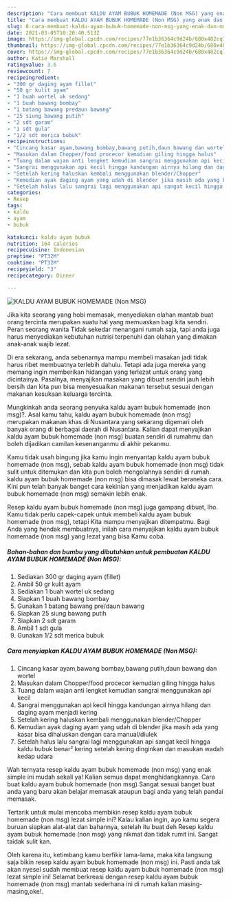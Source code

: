 ```yaml
---
description: "Cara membuat KALDU AYAM BUBUK HOMEMADE (Non MSG) yang enak dan Mudah Dibuat"
title: "Cara membuat KALDU AYAM BUBUK HOMEMADE (Non MSG) yang enak dan Mudah Dibuat"
slug: 8-cara-membuat-kaldu-ayam-bubuk-homemade-non-msg-yang-enak-dan-mudah-dibuat
date: 2021-03-05T10:20:40.513Z
image: https://img-global.cpcdn.com/recipes/77e1b36364c9d24b/680x482cq70/kaldu-ayam-bubuk-homemade-non-msg-foto-resep-utama.jpg
thumbnail: https://img-global.cpcdn.com/recipes/77e1b36364c9d24b/680x482cq70/kaldu-ayam-bubuk-homemade-non-msg-foto-resep-utama.jpg
cover: https://img-global.cpcdn.com/recipes/77e1b36364c9d24b/680x482cq70/kaldu-ayam-bubuk-homemade-non-msg-foto-resep-utama.jpg
author: Katie Marshall
ratingvalue: 3.6
reviewcount: 7
recipeingredient:
- "300 gr daging ayam fillet"
- "50 gr kulit ayam"
- "1 buah wortel uk sedang"
- "1 buah bawang bombay"
- "1 batang bawang predaun bawang"
- "25 siung bawang putih"
- "2 sdt garam"
- "1 sdt gula"
- "1/2 sdt merica bubuk"
recipeinstructions:
- "Cincang kasar ayam,bawang bombay,bawang putih,daun bawang dan wortel"
- "Masukan dalam Chopper/food procecor kemudian giling hingga halus"
- "Tuang dalam wajan anti lengket kemudian sangrai menggunakan api kecil"
- "Sangrai menggunakan api kecil hingga kandungan airnya hilang dan daging ayam menjadi kering"
- "Setelah kering haluskan kembali menggunakan blender/Chopper"
- "Kemudian ayak daging ayam yang udah di blender jika masih ada yang kasar bisa dihaluskan dengan cara manual/diulek"
- "Setelah halus lalu sangrai lagi menggunakan api sangat kecil hingga kaldu bubuk benar² kering setelah kering dinginkan dan masukan wadah kedap udara"
categories:
- Resep
tags:
- kaldu
- ayam
- bubuk

katakunci: kaldu ayam bubuk 
nutrition: 164 calories
recipecuisine: Indonesian
preptime: "PT32M"
cooktime: "PT32M"
recipeyield: "3"
recipecategory: Dinner

---
```



![KALDU AYAM BUBUK HOMEMADE (Non MSG)](https://img-global.cpcdn.com/recipes/77e1b36364c9d24b/680x482cq70/kaldu-ayam-bubuk-homemade-non-msg-foto-resep-utama.jpg)

Jika kita seorang yang hobi memasak, menyediakan olahan mantab buat orang tercinta merupakan suatu hal yang memuaskan bagi kita sendiri. Peran seorang  wanita Tidak sekedar menangani rumah saja, tapi anda juga harus menyediakan kebutuhan nutrisi terpenuhi dan olahan yang dimakan anak-anak wajib lezat.

Di era  sekarang, anda sebenarnya mampu membeli masakan jadi tidak harus ribet membuatnya terlebih dahulu. Tetapi ada juga mereka yang memang ingin memberikan hidangan yang terlezat untuk orang yang dicintainya. Pasalnya, menyajikan masakan yang dibuat sendiri jauh lebih bersih dan kita pun bisa menyesuaikan makanan tersebut sesuai dengan makanan kesukaan keluarga tercinta. 



Mungkinkah anda seorang penyuka kaldu ayam bubuk homemade (non msg)?. Asal kamu tahu, kaldu ayam bubuk homemade (non msg) merupakan makanan khas di Nusantara yang sekarang digemari oleh banyak orang di berbagai daerah di Nusantara. Kalian dapat menyajikan kaldu ayam bubuk homemade (non msg) buatan sendiri di rumahmu dan boleh dijadikan camilan kesenanganmu di akhir pekanmu.

Kamu tidak usah bingung jika kamu ingin menyantap kaldu ayam bubuk homemade (non msg), sebab kaldu ayam bubuk homemade (non msg) tidak sulit untuk ditemukan dan kita pun boleh mengolahnya sendiri di rumah. kaldu ayam bubuk homemade (non msg) bisa dimasak lewat beraneka cara. Kini pun telah banyak banget cara kekinian yang menjadikan kaldu ayam bubuk homemade (non msg) semakin lebih enak.

Resep kaldu ayam bubuk homemade (non msg) juga gampang dibuat, lho. Kamu tidak perlu capek-capek untuk membeli kaldu ayam bubuk homemade (non msg), tetapi Kita mampu menyajikan ditempatmu. Bagi Anda yang hendak membuatnya, inilah cara menyajikan kaldu ayam bubuk homemade (non msg) yang lezat yang bisa Kamu coba.

<!--inarticleads1-->

##### Bahan-bahan dan bumbu yang dibutuhkan untuk pembuatan KALDU AYAM BUBUK HOMEMADE (Non MSG):

1. Sediakan 300 gr daging ayam (fillet)
1. Ambil 50 gr kulit ayam
1. Sediakan 1 buah wortel uk sedang
1. Siapkan 1 buah bawang bombay
1. Gunakan 1 batang bawang pre/daun bawang
1. Siapkan 25 siung bawang putih
1. Siapkan 2 sdt garam
1. Ambil 1 sdt gula
1. Gunakan 1/2 sdt merica bubuk




<!--inarticleads2-->

##### Cara menyiapkan KALDU AYAM BUBUK HOMEMADE (Non MSG):

1. Cincang kasar ayam,bawang bombay,bawang putih,daun bawang dan wortel
1. Masukan dalam Chopper/food procecor kemudian giling hingga halus
1. Tuang dalam wajan anti lengket kemudian sangrai menggunakan api kecil
1. Sangrai menggunakan api kecil hingga kandungan airnya hilang dan daging ayam menjadi kering
1. Setelah kering haluskan kembali menggunakan blender/Chopper
1. Kemudian ayak daging ayam yang udah di blender jika masih ada yang kasar bisa dihaluskan dengan cara manual/diulek
1. Setelah halus lalu sangrai lagi menggunakan api sangat kecil hingga kaldu bubuk benar² kering setelah kering dinginkan dan masukan wadah kedap udara




Wah ternyata resep kaldu ayam bubuk homemade (non msg) yang enak simple ini mudah sekali ya! Kalian semua dapat menghidangkannya. Cara buat kaldu ayam bubuk homemade (non msg) Sangat sesuai banget buat anda yang baru akan belajar memasak ataupun bagi anda yang telah pandai memasak.

Tertarik untuk mulai mencoba membikin resep kaldu ayam bubuk homemade (non msg) lezat simple ini? Kalau kalian ingin, ayo kamu segera buruan siapkan alat-alat dan bahannya, setelah itu buat deh Resep kaldu ayam bubuk homemade (non msg) yang nikmat dan tidak rumit ini. Sangat taidak sulit kan. 

Oleh karena itu, ketimbang kamu berfikir lama-lama, maka kita langsung saja bikin resep kaldu ayam bubuk homemade (non msg) ini. Pasti anda tak akan nyesel sudah membuat resep kaldu ayam bubuk homemade (non msg) lezat simple ini! Selamat berkreasi dengan resep kaldu ayam bubuk homemade (non msg) mantab sederhana ini di rumah kalian masing-masing,oke!.

